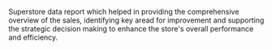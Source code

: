 Superstore data report which helped in providing the comprehensive overview of the sales, identifying key aread for improvement and supporting the strategic decision making to enhance the store's overall performance and efficiency.
